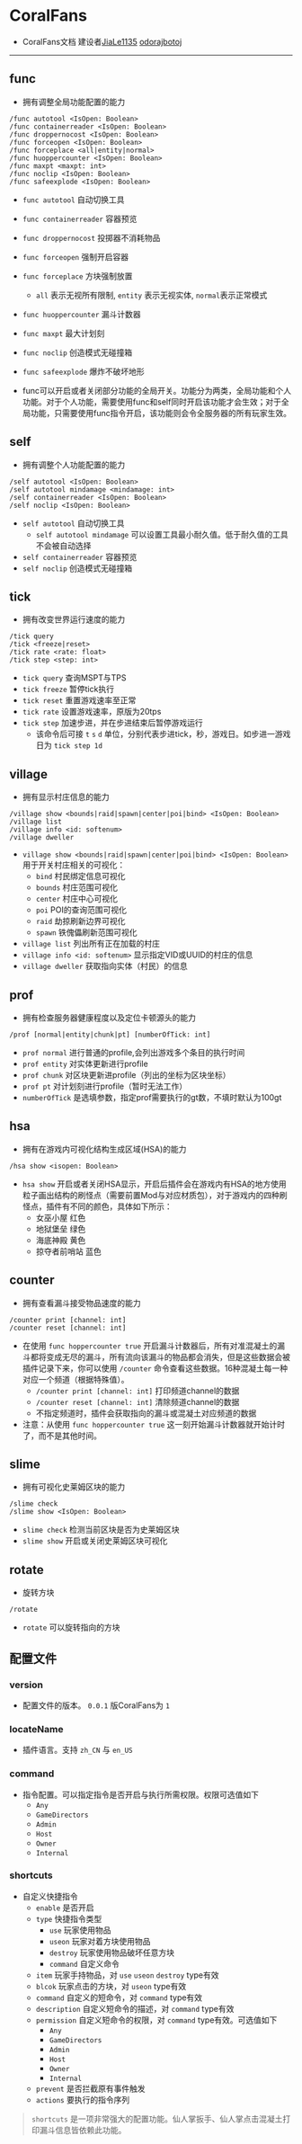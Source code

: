 # CoralFans

+ CoralFans文档 建设者[JiaLe1135](https://github.com/JiaLe1135) [odorajbotoj](https://github.com/odorajbotoj)

---

## func

+ 拥有调整全局功能配置的能力

```text
/func autotool <IsOpen: Boolean>
/func containerreader <IsOpen: Boolean>
/func droppernocost <IsOpen: Boolean>
/func forceopen <IsOpen: Boolean>
/func forceplace <all|entity|normal>
/func huoppercounter <IsOpen: Boolean>
/func maxpt <maxpt: int>
/func noclip <IsOpen: Boolean>
/func safeexplode <IsOpen: Boolean>
```

+ `func autotool` 自动切换工具
+ `func containerreader` 容器预览
+ `func droppernocost` 投掷器不消耗物品
+ `func forceopen` 强制开启容器
+ `func forceplace` 方块强制放置
  + `all` 表示无视所有限制, `entity` 表示无视实体, `normal`表示正常模式
+ `func huoppercounter` 漏斗计数器
+ `func maxpt` 最大计划刻
+ `func noclip` 创造模式无碰撞箱
+ `func safeexplode` 爆炸不破坏地形

+ func可以开启或者关闭部分功能的全局开关。功能分为两类，全局功能和个人功能。对于个人功能，需要使用func和self同时开启该功能才会生效；对于全局功能，只需要使用func指令开启，该功能则会令全服务器的所有玩家生效。

## self

+ 拥有调整个人功能配置的能力

```text
/self autotool <IsOpen: Boolean>
/self autotool mindamage <mindamage: int>
/self containerreader <IsOpen: Boolean>
/self noclip <IsOpen: Boolean>
```

+ `self autotool` 自动切换工具
  + `self autotool mindamage` 可以设置工具最小耐久值。低于耐久值的工具不会被自动选择
+ `self containerreader` 容器预览
+ `self noclip` 创造模式无碰撞箱

## tick

+ 拥有改变世界运行速度的能力

```text
/tick query
/tick <freeze|reset>
/tick rate <rate: float>
/tick step <step: int>
```

+ `tick query` 查询MSPT与TPS
+ `tick freeze` 暂停tick执行
+ `tick reset` 重置游戏速率至正常
+ `tick rate` 设置游戏速率，原版为20tps
+ `tick step` 加速步进，并在步进结束后暂停游戏运行
  + 该命令后可接 `t` `s` `d` 单位，分别代表步进tick，秒，游戏日。如步进一游戏日为 `tick step 1d`

## village

+ 拥有显示村庄信息的能力

```text
/village show <bounds|raid|spawn|center|poi|bind> <IsOpen: Boolean>
/village list
/village info <id: softenum>
/village dweller
```

+ `village show <bounds|raid|spawn|center|poi|bind> <IsOpen: Boolean>` 用于开关村庄相关的可视化：
  + `bind` 村民绑定信息可视化
  + `bounds` 村庄范围可视化
  + `center` 村庄中心可视化
  + `poi` POI的查询范围可视化
  + `raid` 劫掠刷新边界可视化
  + `spawn` 铁傀儡刷新范围可视化
+ `village list` 列出所有正在加载的村庄
+ `village info <id: softenum>` 显示指定VID或UUID的村庄的信息
+ `village dweller` 获取指向实体（村民）的信息

## prof

+ 拥有检查服务器健康程度以及定位卡顿源头的能力

```text
/prof [normal|entity|chunk|pt] [numberOfTick: int]
```

+ `prof normal` 进行普通的profile,会列出游戏多个条目的执行时间
+ `prof entity` 对实体更新进行profile
+ `prof chunk` 对区块更新进profile（列出的坐标为区块坐标）
+ `prof pt` 对计划刻进行profile（暂时无法工作）
+ `numberOfTick` 是选填参数，指定prof需要执行的gt数，不填时默认为100gt

## hsa

+ 拥有在游戏内可视化结构生成区域(HSA)的能力

```text
/hsa show <isopen: Boolean>
```

+ `hsa show` 开启或者关闭HSA显示，开启后插件会在游戏内有HSA的地方使用粒子画出结构的刷怪点（需要前置Mod与对应材质包），对于游戏内的四种刷怪点，插件有不同的颜色，具体如下所示：
  + 女巫小屋 红色
  + 地狱堡垒 绿色
  + 海底神殿 黄色
  + 掠夺者前哨站 蓝色

## counter

+ 拥有查看漏斗接受物品速度的能力

```text
/counter print [channel: int]
/counter reset [channel: int]
```

+ 在使用 `func hoppercounter true` 开启漏斗计数器后，所有对准混凝土的漏斗都将变成无尽的漏斗，所有流向该漏斗的物品都会消失，但是这些数据会被插件记录下来，你可以使用 `/counter` 命令查看这些数据。16种混凝土每一种对应一个频道（根据特殊值）。
  + `/counter print [channel: int]` 打印频道channel的数据
  + `/counter reset [channel: int]` 清除频道channel的数据
  + 不指定频道时，插件会获取指向的漏斗或混凝土对应频道的数据
+ 注意：从使用 `func hoppercounter true` 这一刻开始漏斗计数器就开始计时了，而不是其他时间。

## slime

+ 拥有可视化史莱姆区块的能力

```text
/slime check
/slime show <IsOpen: Boolean>
```

+ `slime check` 检测当前区块是否为史莱姆区块
+ `slime show` 开启或关闭史莱姆区块可视化

## rotate

+ 旋转方块

```text
/rotate
```

+ `rotate` 可以旋转指向的方块

## 配置文件

### version

+ 配置文件的版本。 `0.0.1` 版CoralFans为 `1`

### locateName

+ 插件语言。支持 `zh_CN` 与 `en_US`

### command

+ 指令配置。可以指定指令是否开启与执行所需权限。权限可选值如下
  + `Any`
  + `GameDirectors`
  + `Admin`
  + `Host`
  + `Owner`
  + `Internal`

### shortcuts

+ 自定义快捷指令
  + `enable` 是否开启
  + `type` 快捷指令类型
    + `use` 玩家使用物品
    + `useon` 玩家对着方块使用物品
    + `destroy` 玩家使用物品破坏任意方块
    + `command` 自定义命令
  + `item` 玩家手持物品，对 `use` `useon` `destroy` type有效
  + `blcok` 玩家点击的方块，对 `useon` type有效
  + `command` 自定义的短命令，对 `command` type有效
  + `description` 自定义短命令的描述，对 `command` type有效
  + `permission` 自定义短命令的权限，对 `command` type有效。可选值如下
    + `Any`
    + `GameDirectors`
    + `Admin`
    + `Host`
    + `Owner`
    + `Internal`
  + `prevent` 是否拦截原有事件触发
  + `actions` 要执行的指令序列

> `shortcuts` 是一项非常强大的配置功能。仙人掌扳手、仙人掌点击混凝土打印漏斗信息皆依赖此功能。
